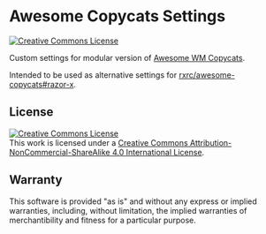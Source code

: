 # Awesome Copycats Settings

[![Creative Commons License](https://img.shields.io/badge/license-BY%20NC%20SA-blue.svg)](./LICENSE.txt)

Custom settings for modular version of [Awesome WM Copycats].

Intended to be used as alternative settings for [rxrc/awesome-copycats#razor-x].

[Awesome WM Copycats]: https://github.com/copycat-killer/awesome-copycats
[rxrc/awesome-copycats#razor-x]: https://github.com/rxrc/awesome-copycats/tree/razor-x

## License

<a rel="license" href="http://creativecommons.org/licenses/by-nc-sa/4.0/"><img alt="Creative Commons License" style="border-width:0" src="https://i.creativecommons.org/l/by-nc-sa/4.0/88x31.png" /></a><br />This work is licensed under a <a rel="license" href="http://creativecommons.org/licenses/by-nc-sa/4.0/">Creative Commons Attribution-NonCommercial-ShareAlike 4.0 International License</a>.

## Warranty

This software is provided "as is" and without any express or
implied warranties, including, without limitation, the implied
warranties of merchantibility and fitness for a particular
purpose.
